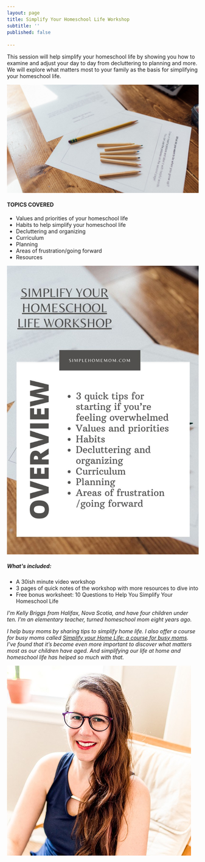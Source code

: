 ```yaml
---
layout: page
title: Simplify Your Homeschool Life Workshop
subtitle: ''
published: false

---
```

This session will help simplify your homeschool life by showing you how to examine and adjust your day to day from decluttering to planning and more. We will explore what matters most to your family as the basis for simplifying your homeschool life.

![](/uploads/simple-homeschooling-shm.jpg)

#### **TOPICS COVERED**

* Values and priorities of your homeschool life
* Habits to help simplify your homeschool life
* Decluttering and organizing
* Curriculum
* Planning
* Areas of frustration/going forward
* Resources

![An image overview of the course.](/uploads/simplify-your-homeschool-life-workshop.jpg "Simplify Your Homeschool Life Workshop")

##### What's included:

* A 30ish minute video workshop
* 3 pages of quick notes of the workshop with more resources to dive into
* Free bonus worksheet: 10 Questions to Help You Simplify Your Homeschool Life

_I'm Kelly Briggs from Halifax, Nova Scotia, and have four children under ten. I’m an elementary teacher, turned homeschool mom eight years ago._

_I help busy moms by sharing tips to simplify home life. I also offer a course for busy moms called_ [_Simplify your Home Life: a course for busy moms_](https://www.simplehomemom.com/course/)_. I've found that it’s become even more important to discover what matters most as our children have aged. And simplifying our life at home and homeschool life has helped so much with that._

![](/uploads/headshot.jpg)